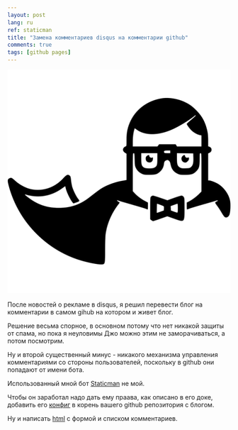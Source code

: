 ```yaml
---
layout: post
lang: ru
ref: staticman
title: "Замена комментариев disqus на комментарии github"
comments: true
tags: [github pages]
---
```


![](/images/staticman.svg)

После новостей о рекламе в disqus, я решил перевести блог на комментарии в самом gihub
на котором и живет блог.

Решение весьма спорное, в основном потому что нет никакой защиты от спама, но пока
я неуловимы Джо можно этим не заморачиваться, а потом посмотрим.

Ну и второй существенный минус - никакого механизма управления комментариями со стороны пользователей, поскольку в github они попадают от имени бота.

Использованный мной бот [Staticman](https://staticman.net/docs/) не мой.

Чтобы он заработал надо дать ему праава, как описано в его доке, добавить его [конфиг](https://github.com/masterandrey/masterandrey.com/blob/master/staticman.yml)
в  корень вашего github репозитория с блогом.

Ну и написать [html](https://github.com/masterandrey/masterandrey.com/blob/master/_includes/staticman.html) с формой и списком комментариев.
